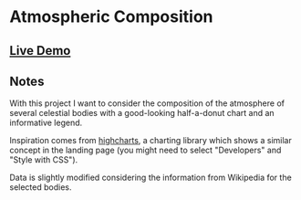 # Atmospheric Composition

## [Live Demo](https://codepen.io/borntofrappe/pen/rNzvvLE)

## Notes

With this project I want to consider the composition of the atmosphere of several celestial bodies with a good-looking half-a-donut chart and an informative legend.

Inspiration comes from [highcharts](https://www.highcharts.com), a charting library which shows a similar concept in the landing page (you might need to select "Developers" and "Style with CSS").

Data is slightly modified considering the information from Wikipedia for the selected bodies.
